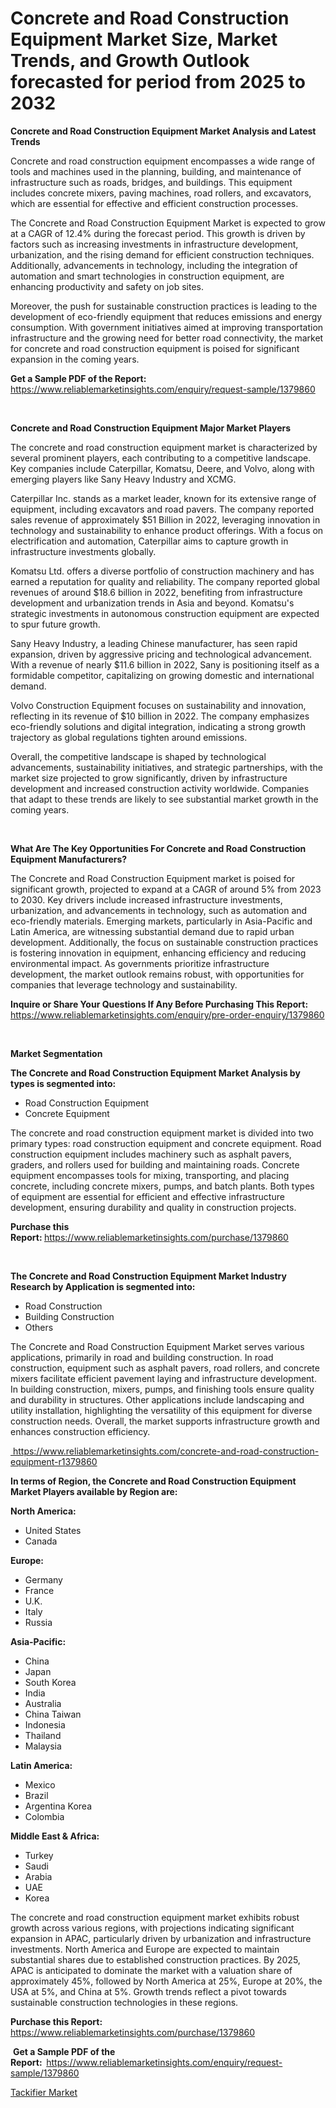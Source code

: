 <p><h1>Concrete and Road Construction Equipment Market Size, Market Trends, and Growth Outlook forecasted for period from 2025 to 2032</h1></p><p><strong>Concrete and Road Construction Equipment Market Analysis and Latest Trends</strong></p>
<p><p>Concrete and road construction equipment encompasses a wide range of tools and machines used in the planning, building, and maintenance of infrastructure such as roads, bridges, and buildings. This equipment includes concrete mixers, paving machines, road rollers, and excavators, which are essential for effective and efficient construction processes.</p><p>The Concrete and Road Construction Equipment Market is expected to grow at a CAGR of 12.4% during the forecast period. This growth is driven by factors such as increasing investments in infrastructure development, urbanization, and the rising demand for efficient construction techniques. Additionally, advancements in technology, including the integration of automation and smart technologies in construction equipment, are enhancing productivity and safety on job sites. </p><p>Moreover, the push for sustainable construction practices is leading to the development of eco-friendly equipment that reduces emissions and energy consumption. With government initiatives aimed at improving transportation infrastructure and the growing need for better road connectivity, the market for concrete and road construction equipment is poised for significant expansion in the coming years.</p></p>
<p><strong>Get a Sample PDF of the Report:&nbsp;</strong> <a href="https://www.reliablemarketinsights.com/enquiry/request-sample/1379860?utm_campaign=2747&utm_medium=2&utm_source=Github&utm_content=ia&utm_term=28022025&utm_id=concrete-and-road-construction-equipment">https://www.reliablemarketinsights.com/enquiry/request-sample/1379860</a></p>
<p>&nbsp;</p>
<p><strong>Concrete and Road Construction Equipment Major Market Players</strong></p>
<p><p>The concrete and road construction equipment market is characterized by several prominent players, each contributing to a competitive landscape. Key companies include Caterpillar, Komatsu, Deere, and Volvo, along with emerging players like Sany Heavy Industry and XCMG.</p><p>Caterpillar Inc. stands as a market leader, known for its extensive range of equipment, including excavators and road pavers. The company reported sales revenue of approximately $51 Billion in 2022, leveraging innovation in technology and sustainability to enhance product offerings. With a focus on electrification and automation, Caterpillar aims to capture growth in infrastructure investments globally.</p><p>Komatsu Ltd. offers a diverse portfolio of construction machinery and has earned a reputation for quality and reliability. The company reported global revenues of around $18.6 billion in 2022, benefiting from infrastructure development and urbanization trends in Asia and beyond. Komatsu's strategic investments in autonomous construction equipment are expected to spur future growth.</p><p>Sany Heavy Industry, a leading Chinese manufacturer, has seen rapid expansion, driven by aggressive pricing and technological advancement. With a revenue of nearly $11.6 billion in 2022, Sany is positioning itself as a formidable competitor, capitalizing on growing domestic and international demand.</p><p>Volvo Construction Equipment focuses on sustainability and innovation, reflecting in its revenue of $10 billion in 2022. The company emphasizes eco-friendly solutions and digital integration, indicating a strong growth trajectory as global regulations tighten around emissions.</p><p>Overall, the competitive landscape is shaped by technological advancements, sustainability initiatives, and strategic partnerships, with the market size projected to grow significantly, driven by infrastructure development and increased construction activity worldwide. Companies that adapt to these trends are likely to see substantial market growth in the coming years.</p></p>
<p>&nbsp;</p>
<p><strong>What Are The Key Opportunities For Concrete and Road Construction Equipment Manufacturers?</strong></p>
<p><p>The Concrete and Road Construction Equipment market is poised for significant growth, projected to expand at a CAGR of around 5% from 2023 to 2030. Key drivers include increased infrastructure investments, urbanization, and advancements in technology, such as automation and eco-friendly materials. Emerging markets, particularly in Asia-Pacific and Latin America, are witnessing substantial demand due to rapid urban development. Additionally, the focus on sustainable construction practices is fostering innovation in equipment, enhancing efficiency and reducing environmental impact. As governments prioritize infrastructure development, the market outlook remains robust, with opportunities for companies that leverage technology and sustainability.</p></p>
<p><strong>Inquire or Share Your Questions If Any Before Purchasing This Report:</strong> <a href="https://www.reliablemarketinsights.com/enquiry/pre-order-enquiry/1379860?utm_campaign=2747&utm_medium=2&utm_source=Github&utm_content=ia&utm_term=28022025&utm_id=concrete-and-road-construction-equipment">https://www.reliablemarketinsights.com/enquiry/pre-order-enquiry/1379860</a></p>
<p>&nbsp;</p>
<p><strong>Market Segmentation</strong></p>
<p><strong>The Concrete and Road Construction Equipment Market Analysis by types is segmented into:</strong></p>
<p><ul><li>Road Construction Equipment</li><li>Concrete Equipment</li></ul></p>
<p><p>The concrete and road construction equipment market is divided into two primary types: road construction equipment and concrete equipment. Road construction equipment includes machinery such as asphalt pavers, graders, and rollers used for building and maintaining roads. Concrete equipment encompasses tools for mixing, transporting, and placing concrete, including concrete mixers, pumps, and batch plants. Both types of equipment are essential for efficient and effective infrastructure development, ensuring durability and quality in construction projects.</p></p>
<p><strong>Purchase this Report:&nbsp;</strong><a href="https://www.reliablemarketinsights.com/purchase/1379860?utm_campaign=2747&utm_medium=2&utm_source=Github&utm_content=ia&utm_term=28022025&utm_id=concrete-and-road-construction-equipment">https://www.reliablemarketinsights.com/purchase/1379860</a></p>
<p>&nbsp;</p>
<p><strong>The Concrete and Road Construction Equipment Market Industry Research by Application is segmented into:</strong></p>
<p><ul><li>Road Construction</li><li>Building Construction</li><li>Others</li></ul></p>
<p><p>The Concrete and Road Construction Equipment Market serves various applications, primarily in road and building construction. In road construction, equipment such as asphalt pavers, road rollers, and concrete mixers facilitate efficient pavement laying and infrastructure development. In building construction, mixers, pumps, and finishing tools ensure quality and durability in structures. Other applications include landscaping and utility installation, highlighting the versatility of this equipment for diverse construction needs. Overall, the market supports infrastructure growth and enhances construction efficiency.</p></p>
<p><a href="https://www.reliablemarketinsights.com/concrete-and-road-construction-equipment-r1379860?utm_campaign=2747&utm_medium=2&utm_source=Github&utm_content=ia&utm_term=28022025&utm_id=concrete-and-road-construction-equipment">&nbsp;https://www.reliablemarketinsights.com/concrete-and-road-construction-equipment-r1379860</a></p>
<p><strong>In terms of Region, the Concrete and Road Construction Equipment Market Players available by Region are:</strong></p>
<p>
    <p> <strong> North America: </strong>
        <ul>
            <li>United States</li>
            <li>Canada</li>
        </ul>
        </p> 
    <p> <strong> Europe: </strong>
        <ul>
            <li>Germany</li>
            <li>France</li>
            <li>U.K.</li>
            <li>Italy</li>
            <li>Russia</li>
        </ul>
        </p> 
    <p> <strong> Asia-Pacific: </strong>
        <ul>
            <li>China</li>
            <li>Japan</li>
            <li>South Korea</li>
            <li>India</li>
            <li>Australia</li>
            <li>China Taiwan</li>
            <li>Indonesia</li>
            <li>Thailand</li>
            <li>Malaysia</li>
        </ul>
        </p> 
    <p> <strong> Latin America: </strong>
        <ul>
            <li>Mexico</li>
            <li>Brazil</li>
            <li>Argentina Korea</li>
            <li>Colombia</li>
        </ul>
        </p> 
    <p> <strong> Middle East & Africa: </strong>
        <ul>
            <li>Turkey</li>
            <li>Saudi</li>
            <li>Arabia</li>
            <li>UAE</li>
            <li>Korea</li>
        </ul>
    </p>
    </p>
<p><p>The concrete and road construction equipment market exhibits robust growth across various regions, with projections indicating significant expansion in APAC, particularly driven by urbanization and infrastructure investments. North America and Europe are expected to maintain substantial shares due to established construction practices. By 2025, APAC is anticipated to dominate the market with a valuation share of approximately 45%, followed by North America at 25%, Europe at 20%, the USA at 5%, and China at 5%. Growth trends reflect a pivot towards sustainable construction technologies in these regions.</p></p>
<p><strong>Purchase this Report: </strong><a href="https://www.reliablemarketinsights.com/purchase/1379860?utm_campaign=2747&utm_medium=2&utm_source=Github&utm_content=ia&utm_term=28022025&utm_id=concrete-and-road-construction-equipment">https://www.reliablemarketinsights.com/purchase/1379860</a></p>
<p>&nbsp;<strong>Get a Sample PDF of the Report:&nbsp;&nbsp;</strong><a href="https://www.reliablemarketinsights.com/enquiry/request-sample/1379860?utm_campaign=2747&utm_medium=2&utm_source=Github&utm_content=ia&utm_term=28022025&utm_id=concrete-and-road-construction-equipment">https://www.reliablemarketinsights.com/enquiry/request-sample/1379860</a></p>
<p><strong></strong></p>
<p><p><a href="https://github.com/nemcemakoi/Market-Research-Report-List-1/blob/main/tackifier-market.md?utm_campaign=2747&utm_medium=2&utm_source=Github&utm_content=ia&utm_term=28022025&utm_id=concrete-and-road-construction-equipment">Tackifier Market</a></p></p>